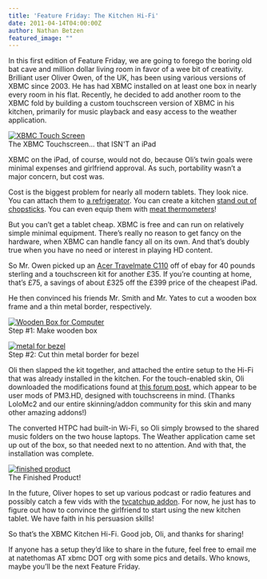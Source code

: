 ```yaml
---
title: 'Feature Friday: The Kitchen Hi-Fi'
date: 2011-04-14T04:00:00Z
author: Nathan Betzen
featured_image: ""
---
```

In this first edition of Feature Friday, we are going to forego the boring old bat cave and million dollar living room in favor of a wee bit of creativity. Brilliant user Oliver Owen, of the UK, has been using various versions of XBMC since 2003. He has had XBMC installed on at least one box in nearly every room in his flat. Recently, he decided to add another room to the XBMC fold by building a custom touchscreen version of XBMC in his kitchen, primarily for music playback and easy access to the weather application.

 [![XBMC Touch Screen](/sites/default/files/uploads/1-300x225.jpg "XBMC Touch Screen")](/sites/default/files/uploads/1.jpg)  
 The XBMC Touchscreen… that ISN'T an iPad

  XBMC on the iPad, of course, would not do, because Oli’s twin goals were minimal expenses and girlfriend approval. As such, portability wasn’t a major concern, but cost was.

 Cost is the biggest problem for nearly all modern tablets. They look nice. You can attach them to [a refrigerator](https://gizmodo.com/ "iPad Frig Magnet"). You can create a kitchen [stand out of chopsticks](https://lifehacker.com/ "iPad Chopsticks"). You can even equip them with [meat thermometers](https://www.engadget.com/2010-12-14-igrill-meat-thermometer-for-iphone-is-the-expensive-unholy-marr.html "iGrill Meat Thermometer")!

 But you can’t get a tablet cheap. XBMC is free and can run on relatively simple minimal equipment. There’s really no reason to get fancy on the hardware, when XBMC can handle fancy all on its own. And that’s doubly true when you have no need or interest in playing HD content.

 So Mr. Owen picked up an [Acer Travelmate C110](https://www.amazon.com/gp/product/B0001STIUO/ref=as_li_ss_tl?ie=UTF8&amp;amp;tag=thfefi02-20&amp;amp;linkCode=as2&amp;amp;camp=1789&amp;amp;creative=390957&amp;amp;creativeASIN=B0001STIUO "No longer available on Amazon") off of ebay for 40 pounds sterling and a touchscreen kit for another £35. If you’re counting at home, that’s £75, a savings of about £325 off the £399 price of the cheapest iPad.

 He then convinced his friends Mr. Smith and Mr. Yates to cut a wooden box frame and a thin metal border, respectively.

 [![Wooden Box for Computer](/sites/default/files/uploads/4-300x225.jpg "Wooden Box for Computer")](/sites/default/files/uploads/4.jpg)  
 Step #1: Make wooden box

  [![metal for bezel](/sites/default/files/uploads/5-300x225.jpg "metal for bezel")](/sites/default/files/uploads/5.jpg)  
 Step #2: Cut thin metal border for bezel

  Oli then slapped the kit together, and attached the entire setup to the Hi-Fi that was already installed in the kitchen. For the touch-enabled skin, Oli downloaded the modifications found at [this forum post](https://forum.kodi.tv/showthread.php?tid=48818 "Touch-enabled PM3"), which appear to be user mods of PM3.HD, designed with touchscreens in mind. (Thanks LoloMc2 and our entire skinning/addon community for this skin and many other amazing addons!)

 The converted HTPC had built-in Wi-Fi, so Oli simply browsed to the shared music folders on the two house laptops. The Weather application came set up out of the box, so that needed next to no attention. And with that, the installation was complete.

 [![finished product](/sites/default/files/uploads/2-300x225.jpg "Finished product")](/sites/default/files/uploads/2.jpg)  
 The Finished Product!

  In the future, Oliver hopes to set up various podcast or radio features and possibly catch a few vids with the [tvcatchup addon](http://plugins.tvcatchup.com/~xbmc/ "TVCatchup"). For now, he just has to figure out how to convince the girlfriend to start using the new kitchen tablet. We have faith in his persuasion skills!

 So that’s the XBMC Kitchen Hi-Fi. Good job, Oli, and thanks for sharing!

 If anyone has a setup they’d like to share in the future, feel free to email me at natethomas AT xbmc DOT org with some pics and details. Who knows, maybe you’ll be the next Feature Friday.

 